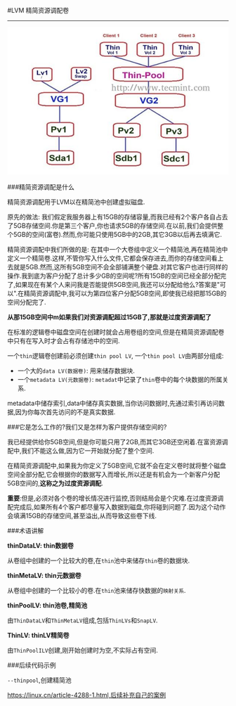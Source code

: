 #LVM 精简资源调配卷

---

![精简资源调配卷](./img/lvm-1.jpg "精简资源调配卷")

###精简资源调配是什么

精简资源调配用于LVM以在精简池中创建虚拟磁盘.

原先的做法: 我们假定我服务器上有15GB的存储容量,而我已经有2个客户各自占去了5GB存储空间.你是第三个客户,你也请求5GB的存储空间.在以前,我们会提供整个5GB的空间(富卷).然而,你可能只使用5GB中的2GB,其它3GB以后再去填满它.

精简资源调配中我们所做的是: 在其中一个大卷组中定义一个精简池,再在精简池中定义一个精简卷.这样,不管你写入什么文件,它都会保存进去,而你的存储空间看上去就是5GB.然而,这所有5GB空间不会全部铺满整个硬盘.对其它客户也进行同样的操作.我到底为客户分配了总计多少GB的空间呢?所有15GB的空间已经全部分配完了,如果现在有某个人来问我是否能提供5GB空间,我还可以分配给他么?答案是"可以".在精简资源调配中,我可以为第四位客户分配5GB空间,即使我已经把那15GB的空间分配完了.

**从那15GB空间中m如果我们对资源调配超过15GB了,那就是过度资源调配了**

在标准的逻辑卷中磁盘空间在创建时就会占用卷组的空间,但是在精简资源调配卷中只有在写入时才会占有存储池中的空间.

一个`thin`逻辑卷创建前必须创建`thin pool LV`, 一个`thin pool LV`由两部分组成:

* 一个大的`data LV(数据卷)`: 用来储存数据块.
* 一个`metadata LV(元数据卷)`: `metadat`中记录了`thin`卷中的每个块数据的所属关系.

metadata中储存索引,data中储存真实数据,当你访问数据时,先通过索引再访问数据,因为你每次首先访问的不是真实数据.


###它是怎么工作的?我们又是怎样为客户提供存储空间的?

我已经提供给你5GB空间,但是你可能只用了2GB,而其它3GB还空闲着.在富资源调配中,我们不能这么做,因为它一开始就分配了整个空间.

在精简资源调配中,如果我为你定义了5GB空间,它就不会在定义卷时就将整个磁盘空间全部分配,它会根据你的数据写入而增长,所以还是有机会为一个新客户分配5GB空间的,**这称之为过度资源调配**.

**重要**:但是,必须对各个卷的增长情况进行监控,否则结局会是个灾难.在过度资源调配完成后,如果所有4个客户都尽量写入数据到磁盘,你将碰到问题了.因为这个动作会填满15GB的存储空间,甚至溢出,从而导致这些卷下线.

###术语讲解

**thinDataLV: thin数据卷**

从卷组中创建的一个比较大的卷,在`thin`池中来储存`thin`卷的数据块.

**thinMetaLV: thin元数据卷**

从卷组中创建的一个比较小的卷.在`thin`池来储存快数据的`映射关系`.

**thinPoolLV: thin池卷,精简池**

由`ThinDataLV`和`ThinMetaLV`组成,包括`ThinLVs`和`SnapLV`.

**ThinLV: thinLV精简卷**

由`ThinPoolILV`创建,刚开始创建时为空,不实际占有空间.

###后续代码示例

`--thinpool`,创建精简池

https://linux.cn/article-4288-1.html,后续补充自己的案例